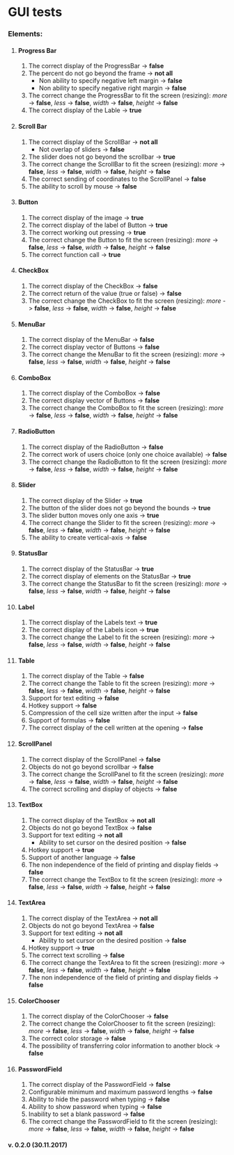 # GUI tests
### Elements:

1. #### Progress Bar
	1. The correct display of the ProgressBar -> **false**
	2. The percent do not go beyond the frame -> **not all**
		- Non ability to specify negative left margin -> **false**
		- Non ability to specify negative right margin -> **false**
	3. The correct сhange the ProgressBar to fit the screen (resizing): *more* -> **false**, *less* -> **false**, *width* -> **false**, *height* -> **false** 
	4. The correct display of the Lable -> **true**

2. #### Scroll Bar
	1. The correct display of the ScrollBar -> **not all** 
		- Not overlap of sliders -> **false**
	2. The slider does not go beyond the scrollbar -> **true**
	3. The correct сhange the ScrollBar to fit the screen (resizing): *more* -> **false**, *less* -> **false**, *width* -> **false**, *height* -> **false** 
	4. The correct sending of coordinates to the ScrollPanel -> **false**
	5. The ability to scroll by mouse -> **false**

3. #### Button
	1. The correct display of the image -> **true**
	2. The correct display of the label of Button -> **true**
	3. The correct working out pressing -> **true**
	4. The correct сhange the Button to fit the screen (resizing): *more* -> **false**, *less* -> **false**, *width* -> **false**, *height* -> **false** 
	5. The correct function call -> **true**
4. #### CheckBox
	1. The correct display of the CheckBox -> **false**
	2. The correct return of the value (true or false) -> **false**
	3. The correct сhange the CheckBox to fit the screen (resizing): *more* -> **false**, *less* -> **false**, *width* -> **false**, *height* -> **false** 
5. #### MenuBar
	1. The correct display of the MenuBar -> **false**
	2. The correct display vector of Buttons -> **false**
	3. The correct сhange the MenuBar to fit the screen (resizing): *more* -> **false**, *less* -> **false**, *width* -> **false**, *height* -> **false** 
6. #### ComboBox 
	1. The correct display of the ComboBox -> **false**
	2. The correct display vector of Buttons -> **false**
	3. The correct сhange the ComboBox  to fit the screen (resizing): *more* -> **false**, *less* -> **false**, *width* -> **false**, *height* -> **false** 

7. #### RadioButton
	1. The correct display of the RadioButton -> **false**
	2. The correct work of users choice (only one choice available) -> **false**
	3. The correct сhange the RadioButton to fit the screen (resizing): *more* -> **false**, *less* -> **false**, *width* -> **false**, *height* -> **false** 

8. #### Slider
	1. The correct display of the Slider -> **true**
	2. The button of the slider does not go beyond the bounds -> **true**
	3. The slider button moves only one axis -> **true**
	4. The correct сhange the Slider to fit the screen (resizing): *more* -> **false**, *less* -> **false**, *width* -> **false**, *height* -> **false** 
	5. The ability to create vertical-axis -> **false** 

9. #### StatusBar
	1. The correct display of the StatusBar -> **true**
	2. The correct display of elements on the StatusBar -> **true**
	3. The correct сhange the StatusBar to fit the screen (resizing): *more* -> **false**, *less* -> **false**, *width* -> **false**, *height* -> **false** 

10. #### Label 
	1. The correct display of the Labels text -> **true**
	2. The correct display of the Labels icon -> **true**
	3. The correct сhange the Label to fit the screen (resizing): *more* -> **false**, *less* -> **false**, *width* -> **false**, *height* -> **false** 
11. #### Table
	1. The correct display of the Table -> **false** 
	2. The correct сhange the Table to fit the screen (resizing): *more* -> **false**, *less* -> **false**, *width* -> **false**, *height* -> **false** 
	3. Support for text editing -> **false** 
	4. Hotkey support -> **false** 
	5. Compression of the cell size written after the input -> **false** 
	6. Support of formulas -> **false** 
	7. The correct display of the cell written at the opening -> **false** 

12. #### ScrollPanel
	1. The correct display of the ScrollPanel -> **false** 
	2. Objects do not go beyond scrollbar -> **false** 
	3. The correct сhange the ScrollPanel to fit the screen (resizing): *more* -> **false**, *less* -> **false**, *width* -> **false**, *height* -> **false** 
	4. The correct scrolling and display of objects -> **false** 

13. #### TextBox
	1. The correct display of the TextBox -> **not all**
	2. Objects do not go beyond TextBox -> **false**
	3. Support for text editing -> **not all**
		- Ability to set cursor on the desired position -> **false** 
	4. Hotkey support -> **true**
 	5. Support of another language -> **false** 
	6. The non independence of the field of printing and display fields -> **false** 
	7. The correct сhange the TextBox to fit the screen (resizing): *more* -> **false**, *less* -> **false**, *width* -> **false**, *height* -> **false** 

14. #### TextArea
	1. The correct display of the TextArea -> **not all**
	2. Objects do not go beyond TextArea -> **false**
	3. Support for text editing -> **not all**
		- Ability to set cursor on the desired position -> **false**
	4. Hotkey support -> **true**
	5. The correct text scrolling -> **false**
	6. The correct сhange the TextArea to fit the screen (resizing): *more* -> **false**, *less* -> **false**, *width* -> **false**, *height* -> **false** 
	7. The non independence of the field of printing and display fields -> **false**

15. #### ColorChooser
	1. The correct display of the ColorChooser -> **false**
	2. The correct сhange the ColorChooser to fit the screen (resizing): *more* -> **false**, *less* -> **false**, *width* -> **false**, *height* -> **false** 
	3. The correct color storage -> **false**
	4. The possibility of transferring color information to another block -> **false**

16. #### PasswordField
	1. The correct display of the PasswordField -> **false**
	2. Configurable minimum and maximum password lengths -> **false**
	3. Ability to hide the password when typing -> **false**
	4. Ability to show password when typing -> **false**
	5. Inability to set a blank password -> **false**
	6. The correct сhange the PasswordField to fit the screen (resizing): *more* -> **false**, *less* -> **false**, *width* -> **false**, *height* -> **false** 

#### v. 0.2.0 (30.11.2017)
